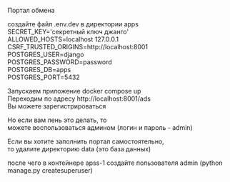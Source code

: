 Портал обмена

создайте файл .env.dev в директории apps  
SECRET_KEY='секретный ключ джанго'  
ALLOWED_HOSTS=localhost 127.0.0.1  
CSRF_TRUSTED_ORIGINS=http://localhost:8001  
POSTGRES_USER=django  
POSTGRES_PASSWORD=password  
POSTGRES_DB=apps  
POSTGRES_PORT=5432  


Запускаем приложение docker compose up  
Переходим по адресу http://localhost:8001/ads  
Вы можете зарегистрироваться  

Но если вам лень это делать, то  
можете воспользоваться админом (логин и пароль - admin)  

Если вы хотите заполнить портал самостоятельно,  
то удалите директорию data (это база данных)  

после чего в контейнере apss-1 создайте пользователя admin (python manage.py createsuperuser)  
